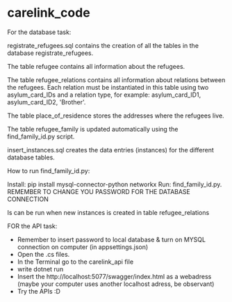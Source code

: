 # carelink_code

For the database task:

registrate_refugees.sql contains the creation of all the tables in the database registrate_refugees.

The table refugee contains all information about the refugees.

The table refugee_relations contains all information about relations between the refugees. Each relation must be instantiated in this table using two asylum_card_IDs and a relation type, for example: asylum_card_ID1, asylum_card_ID2, 'Brother'.

The table place_of_residence stores the addresses where the refugees live.

The table refugee_family is updated automatically using the find_family_id.py script.

insert_instances.sql creates the data entries (instances) for the different database tables.


How to run find_family_id.py:

Install: pip install mysql-connector-python networkx
Run: find_family_id.py.
REMEMBER TO CHANGE YOU PASSWORD FOR THE DATABASE CONNECTION

Is can be run when new instances is created in table refugee_relations


FOR the API task: 

- Remember to insert password to local database & turn on MYSQL connection on computer (in appsettings.json)
- Open the .cs files. 
- In the Terminal go to the carelink_api file
- write dotnet run
- Insert the http://localhost:5077/swagger/index.html as a webadress (maybe your computer uses another localhost adress, be observant)
- Try the APIs :D

